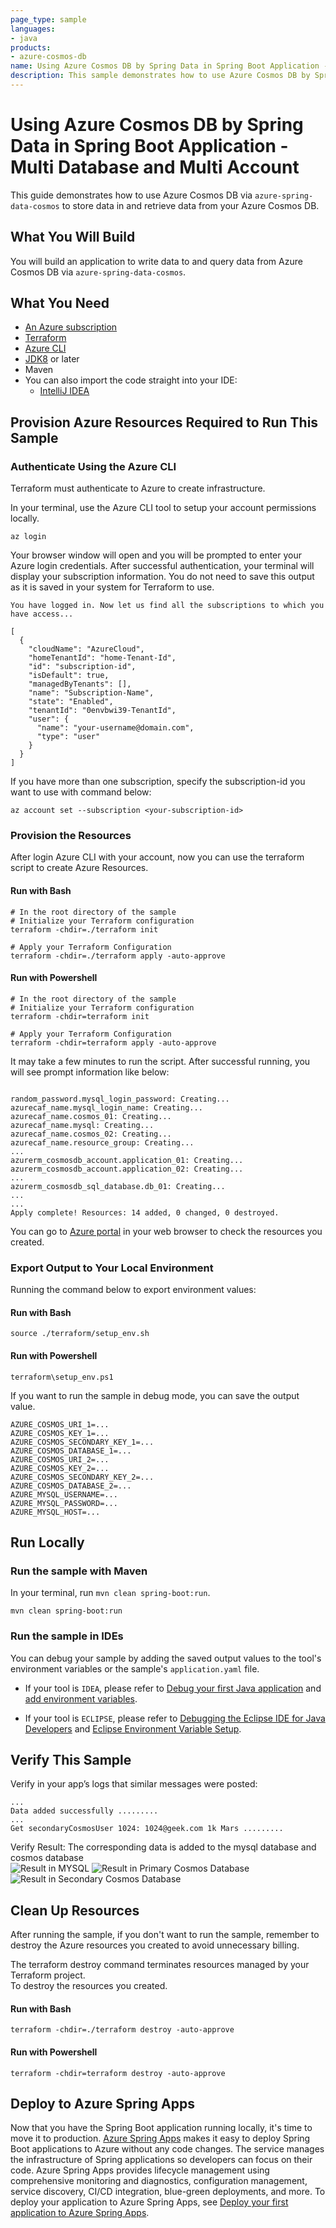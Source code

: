 ```yaml
---
page_type: sample
languages:
- java
products:
- azure-cosmos-db
name: Using Azure Cosmos DB by Spring Data in Spring Boot Application - Multi Database and Multi Account
description: This sample demonstrates how to use Azure Cosmos DB by Spring Data in Spring Boot application - Multi database and multi account.
---
```


# Using Azure Cosmos DB by Spring Data in Spring Boot Application - Multi Database and Multi Account

This guide demonstrates how to use Azure Cosmos DB via `azure-spring-data-cosmos` to store data in and retrieve data from your Azure Cosmos DB.

## What You Will Build
You will build an application to write data to and query data from Azure Cosmos DB via `azure-spring-data-cosmos`.

## What You Need

- [An Azure subscription](https://azure.microsoft.com/free/)
- [Terraform](https://www.terraform.io/)
- [Azure CLI](https://docs.microsoft.com/cli/azure/install-azure-cli)
- [JDK8](https://www.oracle.com/java/technologies/downloads/) or later
- Maven
- You can also import the code straight into your IDE:
    - [IntelliJ IDEA](https://www.jetbrains.com/idea/download)

## Provision Azure Resources Required to Run This Sample

### Authenticate Using the Azure CLI
Terraform must authenticate to Azure to create infrastructure.

In your terminal, use the Azure CLI tool to setup your account permissions locally.

```shell
az login
```

Your browser window will open and you will be prompted to enter your Azure login credentials. After successful authentication, your terminal will display your subscription information. You do not need to save this output as it is saved in your system for Terraform to use.

```shell
You have logged in. Now let us find all the subscriptions to which you have access...

[
  {
    "cloudName": "AzureCloud",
    "homeTenantId": "home-Tenant-Id",
    "id": "subscription-id",
    "isDefault": true,
    "managedByTenants": [],
    "name": "Subscription-Name",
    "state": "Enabled",
    "tenantId": "0envbwi39-TenantId",
    "user": {
      "name": "your-username@domain.com",
      "type": "user"
    }
  }
]
```

If you have more than one subscription, specify the subscription-id you want to use with command below:
```shell
az account set --subscription <your-subscription-id>
```

### Provision the Resources

After login Azure CLI with your account, now you can use the terraform script to create Azure Resources.

#### Run with Bash

```shell
# In the root directory of the sample
# Initialize your Terraform configuration
terraform -chdir=./terraform init

# Apply your Terraform Configuration
terraform -chdir=./terraform apply -auto-approve

```

#### Run with Powershell

```shell
# In the root directory of the sample
# Initialize your Terraform configuration
terraform -chdir=terraform init

# Apply your Terraform Configuration
terraform -chdir=terraform apply -auto-approve

```

It may take a few minutes to run the script. After successful running, you will see prompt information like below:

```shell

random_password.mysql_login_password: Creating...
azurecaf_name.mysql_login_name: Creating...
azurecaf_name.cosmos_01: Creating...
azurecaf_name.mysql: Creating...
azurecaf_name.cosmos_02: Creating...
azurecaf_name.resource_group: Creating...
...
azurerm_cosmosdb_account.application_01: Creating...
azurerm_cosmosdb_account.application_02: Creating...
...
azurerm_cosmosdb_sql_database.db_01: Creating...
...
...
Apply complete! Resources: 14 added, 0 changed, 0 destroyed.

```

You can go to [Azure portal](https://ms.portal.azure.com/) in your web browser to check the resources you created.

### Export Output to Your Local Environment
Running the command below to export environment values:

#### Run with Bash

```shell
source ./terraform/setup_env.sh
```

#### Run with Powershell

```shell
terraform\setup_env.ps1
```

If you want to run the sample in debug mode, you can save the output value.

```shell
AZURE_COSMOS_URI_1=...
AZURE_COSMOS_KEY_1=...
AZURE_COSMOS_SECONDARY_KEY_1=...
AZURE_COSMOS_DATABASE_1=...
AZURE_COSMOS_URI_2=...
AZURE_COSMOS_KEY_2=...
AZURE_COSMOS_SECONDARY_KEY_2=...
AZURE_COSMOS_DATABASE_2=...
AZURE_MYSQL_USERNAME=...
AZURE_MYSQL_PASSWORD=...
AZURE_MYSQL_HOST=...
```

## Run Locally

### Run the sample with Maven

In your terminal, run `mvn clean spring-boot:run`.

```shell
mvn clean spring-boot:run
```

### Run the sample in IDEs

You can debug your sample by adding the saved output values to the tool's environment variables or the sample's `application.yaml` file.

* If your tool is `IDEA`, please refer to [Debug your first Java application](https://www.jetbrains.com/help/idea/debugging-your-first-java-application.html) and [add environment variables](https://www.jetbrains.com/help/objc/add-environment-variables-and-program-arguments.html#add-environment-variables).

* If your tool is `ECLIPSE`, please refer to [Debugging the Eclipse IDE for Java Developers](https://www.eclipse.org/community/eclipse_newsletter/2017/june/article1.php) and [Eclipse Environment Variable Setup](https://examples.javacodegeeks.com/desktop-java/ide/eclipse/eclipse-environment-variable-setup-example/).

## Verify This Sample

Verify in your app’s logs that similar messages were posted:
```shell
...
Data added successfully .........
...
Get secondaryCosmosUser 1024: 1024@geek.com 1k Mars .........
```

Verify Result:
The corresponding data is added to the mysql database and cosmos database  
    ![Result in MYSQL](resource/result-in-mysql.png)
    ![Result in Primary Cosmos Database](resource/result-in-primary-cosmos-database.png)
    ![Result in Secondary Cosmos Database](resource/result-in-secondary-cosmos-database.png)

## Clean Up Resources
After running the sample, if you don't want to run the sample, remember to destroy the Azure resources you created to avoid unnecessary billing.

The terraform destroy command terminates resources managed by your Terraform project.   
To destroy the resources you created.

#### Run with Bash

```shell
terraform -chdir=./terraform destroy -auto-approve
```

#### Run with Powershell

```shell
terraform -chdir=terraform destroy -auto-approve
```

## Deploy to Azure Spring Apps

Now that you have the Spring Boot application running locally, it's time to move it to production. [Azure Spring Apps](https://learn.microsoft.com/azure/spring-apps/overview) makes it easy to deploy Spring Boot applications to Azure without any code changes. The service manages the infrastructure of Spring applications so developers can focus on their code. Azure Spring Apps provides lifecycle management using comprehensive monitoring and diagnostics, configuration management, service discovery, CI/CD integration, blue-green deployments, and more. To deploy your application to Azure Spring Apps, see [Deploy your first application to Azure Spring Apps](https://learn.microsoft.com/azure/spring-apps/quickstart?tabs=Azure-CLI).
